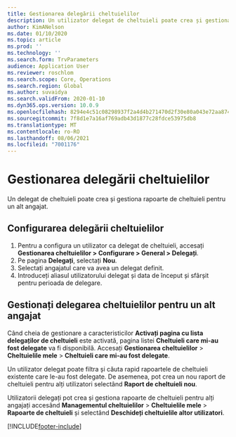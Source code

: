 ```yaml
---
title: Gestionarea delegării cheltuielilor
description: Un utilizator delegat de cheltuieli poate crea și gestiona rapoarte de cheltuieli pentru un alt angajat din organizație.
author: KimANelson
ms.date: 01/10/2020
ms.topic: article
ms.prod: ''
ms.technology: ''
ms.search.form: TrvParameters
audience: Application User
ms.reviewer: roschlom
ms.search.scope: Core, Operations
ms.search.region: Global
ms.author: suvaidya
ms.search.validFrom: 2020-01-10
ms.dyn365.ops.version: 10.0.9
ms.openlocfilehash: 8294e4c51c08298937f2a4d4b271470d2f30e80a043e72aa874aa91306ac6712
ms.sourcegitcommit: 7f8d1e7a16af769adb43d1877c28fdce53975db8
ms.translationtype: MT
ms.contentlocale: ro-RO
ms.lasthandoff: 08/06/2021
ms.locfileid: "7001176"
---
```

# <a name="manage-expense-delegation"></a>Gestionarea delegării cheltuielilor

Un delegat de cheltuieli poate crea și gestiona rapoarte de cheltuieli pentru un alt angajat.

## <a name="configure-expense-delegation"></a>Configurarea delegării cheltuielilor

1. Pentru a configura un utilizator ca delegat de cheltuieli, accesați **Gestionarea cheltuielilor > Configurare > General > Delegați**.
2. Pe pagina **Delegați**, selectați **Nou**.
3. Selectați angajatul care va avea un delegat definit. 
4. Introduceți aliasul utilizatorului delegat și data de început și sfârșit pentru perioada de delegare.

## <a name="manage-expense-delegation-for-another-employee"></a>Gestionați delegarea cheltuielilor pentru un alt angajat

Când cheia de gestionare a caracteristicilor **Activați pagina cu lista delegaților de cheltuieli** este activată, pagina listei **Cheltuieli care mi-au fost delegate** va fi disponibilă. Accesați **Gestionarea cheltuielilor** > **Cheltuielile mele** > **Cheltuieli care mi-au fost delegate**.

Un utilizator delegat poate filtra și căuta rapid rapoartele de cheltuieli existente care le-au fost delegate. De asemenea, pot crea un nou raport de cheltuieli pentru alți utilizatori selectând **Raport de cheltuieli nou**.

Utilizatorii delegați pot crea și gestiona rapoarte de cheltuieli pentru alți angajați accesând **Managementul cheltuielilor** > **Cheltuielile mele** > **Rapoarte de cheltuieli** și selectând **Deschideți cheltuielile altor utilizatori**.


[!INCLUDE[footer-include](../includes/footer-banner.md)]